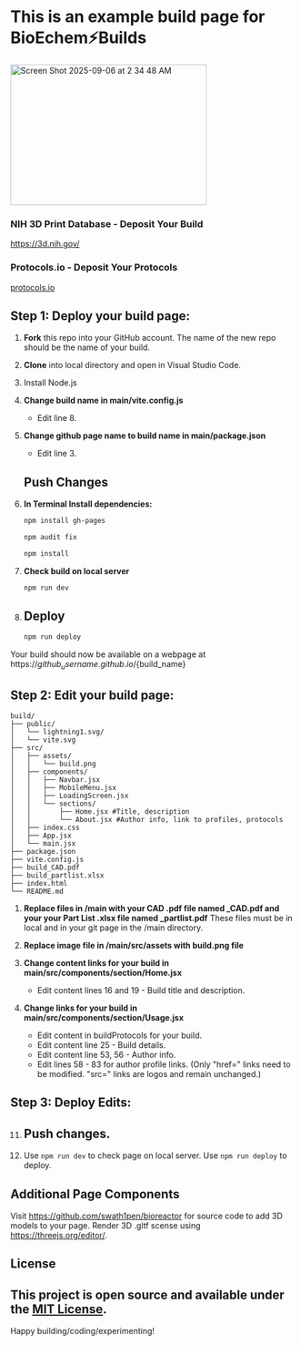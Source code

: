 # This is an example build page for BioEchem⚡Builds
<img width="345" height="247" alt="Screen Shot 2025-09-06 at 2 34 48 AM" src="https://github.com/user-attachments/assets/01badfd3-68bb-44bc-ae96-c94b267e5c9e" />

### NIH 3D Print Database - Deposit Your Build
https://3d.nih.gov/<build>
### Protocols.io - Deposit Your Protocols
[protocols.io ](https://www.protocols.io/)

## Step 1: Deploy your build page:

1. **Fork** this repo into your GitHub account. The name of the new repo should be the name of your build.
2. **Clone** into local directory and open in Visual Studio Code. 
3. Install Node.js

4. **Change build name in main/vite.config.js**
   - Edit line 8.

5. **Change github page name to build name in main/package.json**
   - Edit line 3.
   ## Push Changes

6. **In Terminal Install dependencies:**
   
   ```bash
   npm install gh-pages
   ```
   ```bash
   npm audit fix
   ```
   ```bash
   npm install
   ```

8. **Check build on local server**

   ```bash
   npm run dev
   ```

9. ## Deploy
    
   ```bash
   npm run deploy
   ```

Your build should now be available on a webpage at https://${github_username}.github.io/${build_name}

## Step 2: Edit your build page:
```
build/
├── public/
│   └── lightning1.svg/
│   └── vite.svg
├── src/
│   ├── assets/
│   │   └── build.png
│   ├── components/
│   │   ├── Navbar.jsx
│   │   ├── MobileMenu.jsx
│   │   ├── LoadingScreen.jsx
│   │   └── sections/
│   │       ├── Home.jsx #Title, description
│   │       └── About.jsx #Author info, link to profiles, protocols
│   ├── index.css          
│   ├── App.jsx
│   └── main.jsx
├── package.json
├── vite.config.js
├── build_CAD.pdf
├── build_partlist.xlsx
├── index.html
└── README.md
```
1. **Replace files in /main with your CAD .pdf file named <build>_CAD.pdf and your your Part List .xlsx file named <build>_partlist.pdf**
   These files must be in local and in your git page in the /main directory.

2. **Replace image file in /main/src/assets with build.png file**

3. **Change content links for your build in main/src/components/section/Home.jsx**
   - Edit content lines 16 and 19 - Build title and description.

4. **Change links for your build in main/src/components/section/Usage.jsx**
   - Edit content in buildProtocols for your build.
   - Edit content line 25 - Build details.
   - Edit content line 53, 56 - Author info.
   - Edit lines 58 - 83 for author profile links. (Only "href=" links need to be modified. "src=" links are logos and remain unchanged.)

## Step 3: Deploy Edits:

11. ## Push changes.
12. Use ``` npm run dev ``` to check page on local server. Use ```npm run deploy``` to deploy.


## Additional Page Components

Visit https://github.com/swath1pen/bioreactor for source code to add 3D models to your page.
Render 3D .gltf scense using https://threejs.org/editor/.


## License

This project is open source and available under the [MIT License](LICENSE).
---

Happy building/coding/experimenting!
